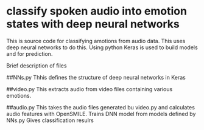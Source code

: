 # classify spoken audio into emotion states with deep neural networks

This is source code for classifying amotions from audio data. 
This uses deep neural networks to do this. Using python Keras is used to build models and for prediction.

Brief description of files

##NNs.py
Thhis defines the structure of deep neural networks in Keras

##video.py
This extracts audio from video files containing various emotions.

##audio.py
This takes the audio files generated bu video.py and 
calculates audio features with OpenSMILE. 
Trains DNN model from models defined by NNs.py
Gives classification resulrs
